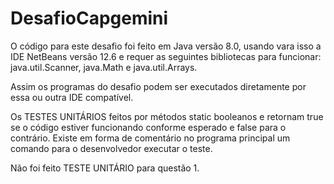 # DesafioCapgemini


O código para este desafio foi feito em Java versão 8.0, usando vara isso a IDE NetBeans versão 12.6 e requer as seguintes bibliotecas para funcionar: java.util.Scanner, java.Math e java.util.Arrays.

Assim os programas do desafio podem ser executados diretamente por essa ou outra IDE compatível.

Os TESTES UNITÁRIOS feitos por métodos static booleanos e retornam true se o código estiver funcionando conforme esperado e false para o contrário. Existe em forma de comentário no programa principal um comando para o desenvolvedor executar o teste.

Não foi feito TESTE UNITÁRIO para questão 1.  
